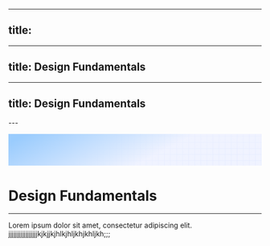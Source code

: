 
---
title: 
---

***

## title: Design Fundamentals

***

## title: Design Fundamentals

\---

![Demo background](../../assets/demo-image-3.png)

# Design Fundamentals

***

Lorem ipsum dolor sit amet, consectetur adipiscing elit. jjjjjjjjjjjjjjjjjkjkjjkjhlkjhljkhjkhljkh;;;
